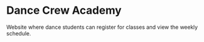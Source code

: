 # Dance Crew Academy
<p>Website where dance students can register for classes and view the weekly schedule.</p>
